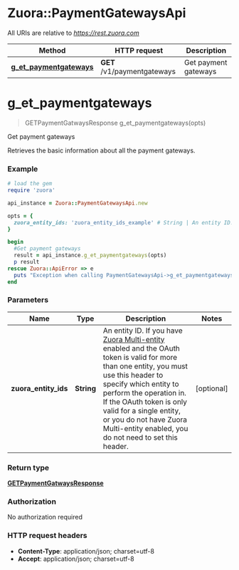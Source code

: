 # Zuora::PaymentGatewaysApi

All URIs are relative to *https://rest.zuora.com*

Method | HTTP request | Description
------------- | ------------- | -------------
[**g_et_paymentgateways**](PaymentGatewaysApi.md#g_et_paymentgateways) | **GET** /v1/paymentgateways | Get payment gateways


# **g_et_paymentgateways**
> GETPaymentGatwaysResponse g_et_paymentgateways(opts)

Get payment gateways

Retrieves the basic information about all the payment gateways. 

### Example
```ruby
# load the gem
require 'zuora'

api_instance = Zuora::PaymentGatewaysApi.new

opts = { 
  zuora_entity_ids: 'zuora_entity_ids_example' # String | An entity ID. If you have [Zuora Multi-entity](https://knowledgecenter.zuora.com/BB_Introducing_Z_Business/Multi-entity) enabled and the OAuth token is valid for more than one entity, you must use this header to specify which entity to perform the operation in. If the OAuth token is only valid for a single entity, or you do not have Zuora Multi-entity enabled, you do not need to set this header. 
}

begin
  #Get payment gateways
  result = api_instance.g_et_paymentgateways(opts)
  p result
rescue Zuora::ApiError => e
  puts "Exception when calling PaymentGatewaysApi->g_et_paymentgateways: #{e}"
end
```

### Parameters

Name | Type | Description  | Notes
------------- | ------------- | ------------- | -------------
 **zuora_entity_ids** | **String**| An entity ID. If you have [Zuora Multi-entity](https://knowledgecenter.zuora.com/BB_Introducing_Z_Business/Multi-entity) enabled and the OAuth token is valid for more than one entity, you must use this header to specify which entity to perform the operation in. If the OAuth token is only valid for a single entity, or you do not have Zuora Multi-entity enabled, you do not need to set this header.  | [optional] 

### Return type

[**GETPaymentGatwaysResponse**](GETPaymentGatwaysResponse.md)

### Authorization

No authorization required

### HTTP request headers

 - **Content-Type**: application/json; charset=utf-8
 - **Accept**: application/json; charset=utf-8



